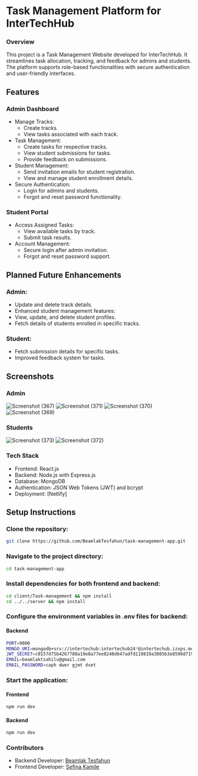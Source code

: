 # Task Management Platform for InterTechHub

### Overview
This project is a Task Management Website developed for InterTechHub. It streamlines task allocation, tracking, and feedback for admins and students. The platform supports role-based functionalities with secure authentication and user-friendly interfaces.
## Features
### Admin Dashboard
* Manage Tracks:
    * Create tracks.
    * View tasks associated with each track.
* Task Management:
  * Create tasks for respective tracks.
  * View student submissions for tasks.
  * Provide feedback on submissions.
* Student Management:
    * Send invitation emails for student registration.
    * View and manage student enrollment details.
* Secure Authentication:
  * Login for admins and students.
  * Forgot and reset password functionality.
### Student Portal
* Access Assigned Tasks:
    * View available tasks by track.
    * Submit task results.
* Account Management:
  * Secure login after admin invitation.
  * Forgot and reset password support.
## Planned Future Enhancements
### Admin:
* Update and delete track details.
* Enhanced student management features:
* View, update, and delete student profiles.
* Fetch details of students enrolled in specific tracks.
### Student:
* Fetch submission details for specific tasks.
* Improved feedback system for tasks.
## Screenshots
   ### Admin 
![Screenshot (367)](https://github.com/user-attachments/assets/0f94245d-f853-4bfa-8650-e0d34520e3e6)
![Screenshot (371)](https://github.com/user-attachments/assets/8c995121-d864-404e-bd5e-64d4be939297)
![Screenshot (370)](https://github.com/user-attachments/assets/fc063e3c-8bff-45dd-91b1-f15d9cc8e7e1)
![Screenshot (369)](https://github.com/user-attachments/assets/05f063a2-c9f3-4681-b05b-bda728760f55)
  ### Students 
![Screenshot (373)](https://github.com/user-attachments/assets/a535d8f7-a132-4f63-890d-316b2fb12ae5)
![Screenshot (372)](https://github.com/user-attachments/assets/1d6dce70-36b0-4624-b096-a68bc6af0d79)
### Tech Stack
+ Frontend: React.js
+ Backend: Node.js with Express.js
+ Database: MongoDB
+ Authentication: JSON Web Tokens (JWT) and bcrypt
+ Deployment: [Netlify]
## Setup Instructions

### Clone the repository:
```bash
git clone https://github.com/BeamlakTesfahun/task-management-app.git
``` 
### Navigate to the project directory:
```bash
cd task-management-app
``` 
### Install dependencies for both frontend and backend:
```bash
cd client/Task-management && npm install
cd ../../server && npm install
```
### Configure the environment variables in .env files for backend:
#### Backend
```bash
PORT=9000
MONGO_URI=mongodb+srv://intertechub:intertechub24*@intertechub.izxps.mongodb.net/?retryWrites=true&w=majority&appName=intertechub
JWT_SECRET=c0157d75b4267788a19e8a77ee8248d647adfd119819a3085b3e8590d719b901
EMAIL=beamlaktsahilu@gmail.com
EMAIL_PASSWORD=caph dwer gjmt dset
``` 
### Start the application:
#### Frontend
 ```bash
npm run dev
```
#### Backend
```bash
npm run dev
```
### Contributors
* Backend Developer: [Beamlak Tesfahun](https://github.com/BeamlakTesfahun)
* Frontend Developer: [Sefina Kamile](https://github.com/Sefukamil20R)




  

